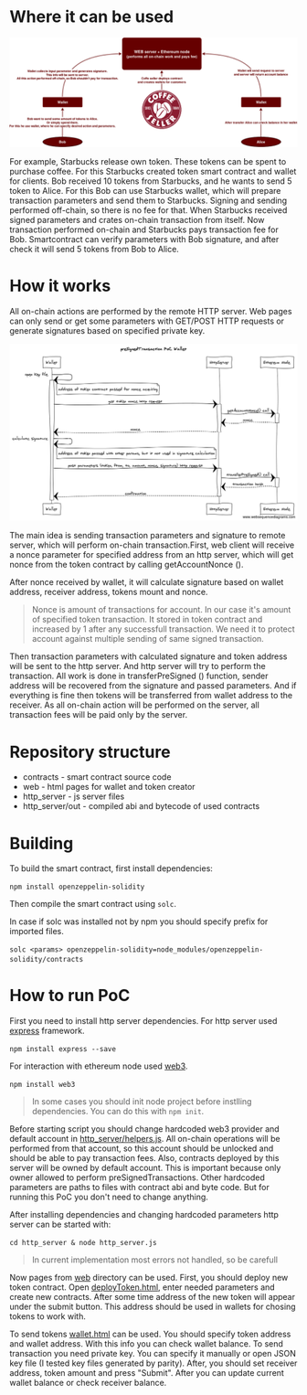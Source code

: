 # Where it can be used
![business_logic.png](docs/business_logic.png)

For example, Starbucks release own token. These tokens can be spent to purchase coffee. For this Starbucks created token smart contract and wallet for clients. Bob received 10 tokens from Starbucks, and he wants to send 5 token to Alice. For this Bob can use Starbucks wallet, which will prepare transaction parameters and send them to Starbucks. Signing and sending performed off-chain, so there is no fee for that. When Starbucks received signed parameters and crates on-chain transaction from itself. Now transaction performed on-chain and Starbucks pays transaction fee for Bob. Smartcontract can verify parameters with Bob signature, and after check it will send 5 tokens from Bob to Alice.


# How it works
All on-chain actions are performed by the remote HTTP server. Web pages can only send or get some parameters with GET/POST HTTP requests or generate signatures based on specified private key.

![wallet_sequence_diagram.png](docs/wallet_sequence_diagram.png)

The main idea is sending transaction parameters and signature to remote server, which will perform on-chain transaction.First, web client will receive a nonce parameter for specified address from an http server, which will get nonce from the token contract by calling getAccountNonce ().

After nonce received by wallet, it will calculate signature based on wallet address, receiver address, tokens mount and nonce.

> Nonce is amount of transactions for account. In our case it's amount of specified token transaction. It stored in token contract and increased by 1 after any successfull transaction. We need it to protect account against multiple sending of same signed transaction.

Then transaction parameters with calculated signature and token address will be sent to the http server. And http server will try to perform the transaction. All work is done in transferPreSigned () function, sender address will be recovered from the signature and passed parameters. And if everything is fine then tokens will be transferred from wallet address to the receiver.
As all on-chain action will be performed on the server, all transaction fees will be paid only by the server.

# Repository structure
  - contracts - smart contract source code
  - web - html pages for wallet and token creator
  - http_server - js server files
  - http_server/out - compiled abi and bytecode of used contracts

# Building
To build the smart contract, first install dependencies:

``` npm install openzeppelin-solidity ```

Then compile the smart contract using `solc`.

In case if solc was installed not by npm you should specify prefix for imported files.

```solc <params> openzeppelin-solidity=node_modules/openzeppelin-solidity/contracts```

# How to run PoC
First you need to install http server dependencies.
For http server used [express](https://expressjs.com/) framework.

```npm install express --save```

For interaction with ethereum node used [web3](https://github.com/ethereum/web3.js/).

```npm install web3```

> In some cases you should init node project before instlling dependencies. You can do this with ```npm init```.

Before starting script you should change hardcoded web3 provider and default account in [http_server/helpers.js](http_server/helpers.js). All on-chain operations will be performed from that account, so this account should be unlocked and should be able to pay transaction fees.
Also, contracts deployed by this server will be owned by default account. This is important because only owner allowed to perform preSignedTransactions.
Other hardcoded parameters are paths to files with contract abi and byte code. But for running this PoC you don't need to change anything.

After installing dependencies and changing hardcoded parameters http server can be started with:

```cd http_server & node http_server.js```

> In current implementation most errors not handled, so be carefull

Now pages from [web]() directory can be used.
First, you should deploy new token contract. Open [deployToken.html](web/deployToken.html), enter needed parameters and create new contracts. After some time address of the new token will appear under the submit button. This address should be used in wallets for chosing tokens to work with.

To send tokens [wallet.html](web/wallet.html) can be used. You should specify token address and wallet address. With this info you can check wallet balance.
To send transaction you need private key. You can specify it manually or open JSON key file (I tested key files generated by parity).
After, you should set receiver address, token amount and press "Submit". After you can update current wallet balance or check receiver balance.
